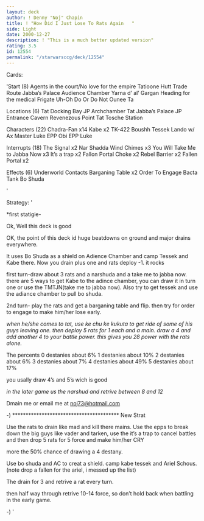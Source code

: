 ```yaml
---
layout: deck
author: ! Denny "Noj" Chapin
title: ! "How Did I Just Lose To Rats Again   "
side: Light
date: 2000-12-27
description: ! "This is a much better updated version"
rating: 3.5
id: 12554
permalink: "/starwarsccg/deck/12554"
---
```

Cards: 

'Start (8)
Agents in the court/No love for the empire
Tatioone Hutt Trade Route
Jabba’s Palace Audience Chamber
Yarna d’ al’ Gargan
Heading for the medical Frigate
Uh-Oh
Do Or Do Not
Ounee Ta

Locations (6)
Tat Docking Bay
JP Archchamber
Tat Jabba&#8217;s Palace
JP Entrance Cavern
Revenezous Point
Tat Tosche Station



Characters (22)
Chadra-Fan x14
Kabe x2
TK-422
Boushh
Tessek
Lando w/ Ax
Master Luke
EPP Obi
EPP Luke

Interrupts (18)
The Signal x2
Nar Shadda Wind Chimes x3
You Will Take Me to Jabba Now x3
It’s a trap x2
Fallon Portal
Choke x2
Rebel Barrier x2
Fallen Portal x2

Effects (6)
Underworld Contacts
Barganing Table x2
Order To Engage
Bacta Tank
Bo Shuda

'

Strategy: '

*first statigie-

Ok,
Well this deck is good

OK, the point of this deck id huge beatdowns on ground and major drains everywhere.

It uses Bo Shuda as a shield on Adience Chamber and camp Tessek and Kabe there. Now you drain plus one and rats deploy -1. it rocks

first turn-draw about 3 rats and a narshuda and a take me to jabba now. there are 5 ways to get Kabe to the adince chamber, you can draw it in turn one or use the TMTJN(take me to jabba now).
Also try to get tessek and use the adiance chamber to pull bo shuda.

2nd turn- play the rats and get a barganing table and flip. then try for order to engage to make him/her lose early.

*when he/she comes to tat, use ke chu ke kukuta to get ride of some of his guys leaving one. then deploy 5 rats for 1 each and a main. draw a 4 and add another 4 to your battle power. this gives you 28 power with the rats alone.*


The percents
0 destanies about 6%
1 destanies about 10%
2 destanies about 6%
3 destanies about 7%
4 destanies about 49%
5 destanies about 17%


you usally draw 4’s and 5’s wich is good

*in the later game us the narshud and retrive between 8 and 12*

Dmain me or email me at noj73@hotmail.com


-)
**************************************** New Strat



Use the rats to drain like mad and kill there mains. Use the epps to break down the big guys like vader and tarken, use the it’s a trap to cancel battles and then drop 5 rats for 5 force and make him/her CRY


more the 50% chance of drawing a 4 destany.


Use bo shuda and AC to creat a shield. camp kabe tessek and Ariel Schous. (note drop a fallen for the ariel, i messed up the list)

The drain for 3 and retrive a rat every turn.


then half way through retrive 10-14 force, so don’t hold back when battling in the early game.


-)  '
